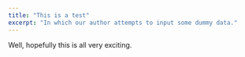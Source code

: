 ```yaml
---
title: "This is a test"
excerpt: "In which our author attempts to input some dummy data."
---
```

Well, hopefully this is all very exciting.

